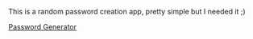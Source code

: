 This is a random password creation app, pretty simple but I needed it ;)

[Password Generator](https://nekall.github.io/pwd)

